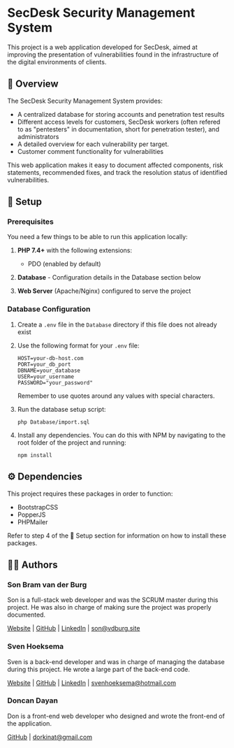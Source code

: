 # SecDesk Security Management System

This project is a web application developed for SecDesk, aimed at improving the presentation of vulnerabilities found in the infrastructure of the digital environments of clients.

## 📖 Overview

The SecDesk Security Management System provides:

-   A centralized database for storing accounts and penetration test results
-   Different access levels for customers, SecDesk workers (often refered to as "pentesters" in documentation, short for penetration tester), and administrators
-   A detailed overview for each vulnerability per target.
-   Customer comment functionality for vulnerabilities

This web application makes it easy to document affected components, risk statements, recommended fixes, and track the resolution status of identified vulnerabilities.

## 🔧 Setup

### Prerequisites

You need a few things to be able to run this application locally:

1. **PHP 7.4+** with the following extensions:

    - PDO (enabled by default)

2. **Database** - Configuration details in the Database section below

3. **Web Server** (Apache/Nginx) configured to serve the project

### Database Configuration

1. Create a `.env` file in the `Database` directory if this file does not already exist

2. Use the following format for your `.env` file:

    ```
    HOST=your-db-host.com
    PORT=your_db_port
    DBNAME=your_database
    USER=your_username
    PASSWORD="your_password"
    ```

    Remember to use quotes around any values with special characters.

3. Run the database setup script:

    ```
    php Database/import.sql
    ```

4. Install any dependencies. You can do this with NPM by navigating to the root folder of the project and running:
    ```
    npm install
    ```

## ⚙️ Dependencies

This project requires these packages in order to function:

-   BootstrapCSS
-   PopperJS
-   PHPMailer

Refer to step 4 of the 🔧 Setup section for information on how to install these packages.

## 🧑‍💻 Authors

### Son Bram van der Burg

Son is a full-stack web developer and was the SCRUM master during this project. He was also in charge of making sure the project was properly documented.

[Website](https://vdburg.site/) | [GitHub](https://github.com/Penguin-09) | [LinkedIn](https://www.linkedin.com/in/son-bram/) | son@vdburg.site

### Sven Hoeksema

Sven is a back-end developer and was in charge of managing the database during this project. He wrote a large part of the back-end code.

[Website](https://snevver.nl/) | [GitHub](https://github.com/Snevver) | [LinkedIn](https://www.linkedin.com/in/sven-hoeksema/) | svenhoeksema@hotmail.com

### Doncan Dayan

Don is a front-end web developer who designed and wrote the front-end of the application.

[GitHub](https://github.com/donbithub) | dorkinat@gmail.com
